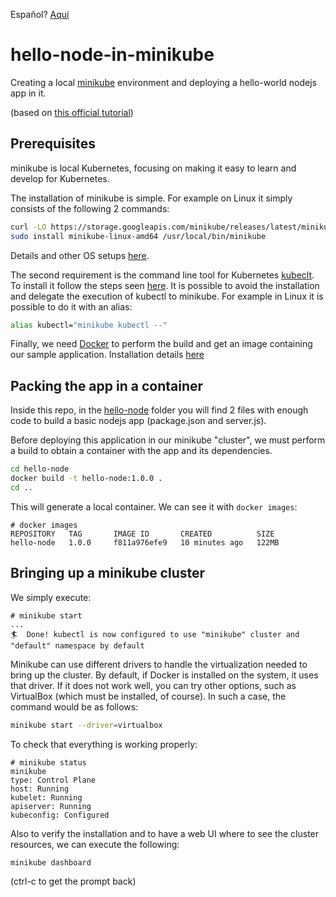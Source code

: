 Español? [Aquí](README.es.md)

# hello-node-in-minikube

Creating a local [minikube](https://minikube.sigs.k8s.io/) environment and deploying a hello-world nodejs app in it.

(based on [this official tutorial](https://kubernetes.io/docs/tutorials/hello-minikube/))

## Prerequisites

minikube is local Kubernetes, focusing on making it easy to learn and develop for Kubernetes.

The installation of minikube is simple. For example on Linux it simply consists of the following 2 commands:

```bash
curl -LO https://storage.googleapis.com/minikube/releases/latest/minikube-linux-amd64
sudo install minikube-linux-amd64 /usr/local/bin/minikube
```

Details and other OS setups [here](https://minikube.sigs.k8s.io/docs/start/).

The second requirement is the command line tool for Kubernetes [kubeclt](https://kubernetes.io/docs/reference/kubectl/kubectl/). To install it follow the steps seen [here](https://kubernetes.io/docs/tasks/tools/). It is possible to avoid the installation and delegate the execution of kubectl to minikube. For example in Linux it is possible to do it with an alias:

```bash
alias kubectl="minikube kubectl --"
```

Finally, we need [Docker](https://www.docker.com/) to perform the build and get an image containing our sample application. Installation details [here](https://www.docker.com/get-started/)

## Packing the app in a container

Inside this repo, in the [hello-node](hello-node/) folder you will find 2 files with enough code to build a basic nodejs app (package.json and server.js).

Before deploying this application in our minikube "cluster", we must perform a build to obtain a container with the app and its dependencies.

```bash
cd hello-node
docker build -t hello-node:1.0.0 .
cd ..
```

This will generate a local container. We can see it with `docker images`:

```console
# docker images
REPOSITORY   TAG       IMAGE ID       CREATED          SIZE
hello-node   1.0.0     f811a976efe9   10 minutes ago   122MB
```

## Bringing up a minikube cluster

We simply execute:

```console
# minikube start
...
🏄  Done! kubectl is now configured to use "minikube" cluster and "default" namespace by default
```

Minikube can use different drivers to handle the virtualization needed to bring up the cluster. By default, if Docker is installed on the system, it uses that driver. If it does not work well, you can try other options, such as VirtualBox (which must be installed, of course). In such a case, the command would be as follows:

```bash
minikube start --driver=virtualbox
```

To check that everything is working properly:

```console
# minikube status
minikube
type: Control Plane
host: Running
kubelet: Running
apiserver: Running
kubeconfig: Configured
```

Also to verify the installation and to have a web UI where to see the cluster resources, we can execute the following:

```bash
minikube dashboard
```

(ctrl-c to get the prompt back)

